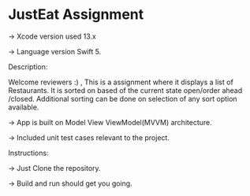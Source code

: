 # JustEat Assignment

-> Xcode version used 13.x

-> Language version Swift 5.

Description:

Welcome reviewers :) , This is a assignment where it displays a list of Restaurants. It is sorted on based of the current state open/order ahead /closed. Additional sorting can be done on selection of any sort option available. 

-> App is built on Model View ViewModel(MVVM) architecture. 

-> Included unit test cases relevant to the project.

Instructions:

-> Just Clone the repository.

-> Build and run should get you going.
